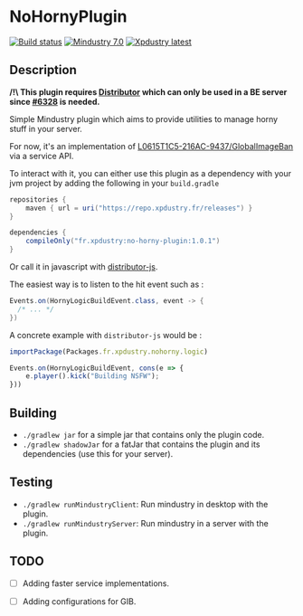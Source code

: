 # NoHornyPlugin

[![Build status](https://github.com/Xpdustry/NoHornyPlugin/actions/workflows/build.yml/badge.svg?branch=master&event=push)](https://github.com/Xpdustry/NoHornyPlugin/actions/workflows/build.yml)
[![Mindustry 7.0 ](https://img.shields.io/badge/Mindustry-7.0-ffd37f)](https://github.com/Anuken/Mindustry/releases)
[![Xpdustry latest](https://repo.xpdustry.fr/api/badge/latest/releases/fr/xpdustry/no-horny-plugin?color=00FFFF&name=NoHornyPlugin&prefix=v)](https://github.com/Xpdustry/NoHornyPlugin/releases)

## Description

**/!\ This plugin requires [Distributor](https://github.com/Xpdustry/Distributor) which can only be used in a BE server since [#6328](https://github.com/Anuken/Mindustry/pull/6328) is needed.**

Simple Mindustry plugin which aims to provide utilities to manage horny stuff in your server.

For now, it's an implementation of [L0615T1C5-216AC-9437/GlobalImageBan](https://github.com/L0615T1C5-216AC-9437/GlobalImageBan) via a service API.

To interact with it, you can either use this plugin as a dependency with your jvm project by adding the following in your `build.gradle`

```gradle
repositories {
    maven { url = uri("https://repo.xpdustry.fr/releases") }
}

dependencies {
    compileOnly("fr.xpdustry:no-horny-plugin:1.0.1")
}
```

Or call it in javascript with [distributor-js](https://github.com/Xpdustry/Distributor/tree/master/distributor-script/distributor-js).

The easiest way is to listen to the hit event such as :

```java
Events.on(HornyLogicBuildEvent.class, event -> {
  /* ... */  
})
```

A concrete example with `distributor-js` would be :

```js
importPackage(Packages.fr.xpdustry.nohorny.logic)

Events.on(HornyLogicBuildEvent, cons(e => {
	e.player().kick("Building NSFW");
}))
```

## Building

- `./gradlew jar` for a simple jar that contains only the plugin code.
- `./gradlew shadowJar` for a fatJar that contains the plugin and its dependencies (use this for your server).

## Testing

- `./gradlew runMindustryClient`: Run mindustry in desktop with the plugin.
- `./gradlew runMindustryServer`: Run mindustry in a server with the plugin.

## TODO

- [ ] Adding faster service implementations.
- [ ] Adding configurations for GIB.

